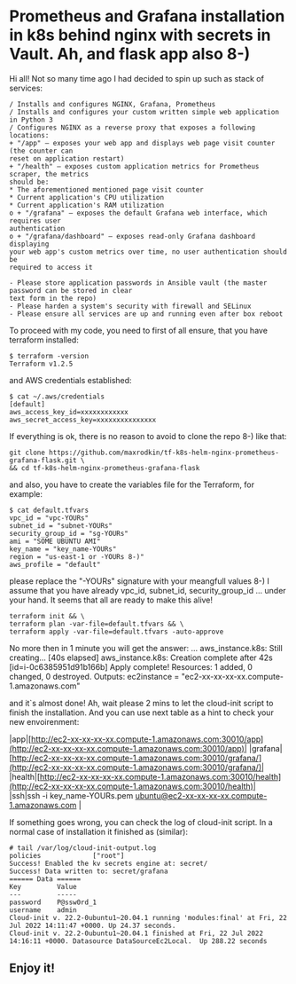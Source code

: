 # Prometheus and Grafana installation in k8s behind nginx with secrets in Vault. Ah, and flask app also 8-)

Hi all! 
Not so many time ago I had decided to spin up such as stack of services:

    / Installs and configures NGINX, Grafana, Prometheus
    / Installs and configures your custom written simple web application in Python 3
    / Configures NGINX as a reverse proxy that exposes a following locations:
    + "/app" – exposes your web app and displays web page visit counter (the counter can
    reset on application restart)
    + "/health" – exposes custom application metrics for Prometheus scraper, the metrics
    should be:
    * The aforementioned mentioned page visit counter
    * Current application's CPU utilization
    * Current application's RAM utilization
    o + "/grafana" – exposes the default Grafana web interface, which requires user
    authentication
    o + "/grafana/dashboard" – exposes read-only Grafana dashboard displaying
    your web app's custom metrics over time, no user authentication should be
    required to access it
    
    - Please store application passwords in Ansible vault (the master password can be stored in clear
    text form in the repo)
    - Please harden a system's security with firewall and SELinux
    - Please ensure all services are up and running even after box reboot

To proceed with my code,  you need to first of all ensure, that you have terraform installed:

    $ terraform -version
    Terraform v1.2.5
and AWS credentials established:

    $ cat ~/.aws/credentials 
    [default]
    aws_access_key_id=xxxxxxxxxxxx
    aws_secret_access_key=xxxxxxxxxxxxxxx

If everything is ok, there is no reason to avoid to 
clone the repo 8-) like that:

    git clone https://github.com/maxrodkin/tf-k8s-helm-nginx-prometheus-grafana-flask.git \
    && cd tf-k8s-helm-nginx-prometheus-grafana-flask

and also, you have to create the variables file for the Terraform, for example:

    $ cat default.tfvars 
    vpc_id = "vpc-YOURs"
    subnet_id = "subnet-YOURs"
    security_group_id = "sg-YOURs"
    ami = "SOME UBUNTU AMI"
    key_name = "key_name-YOURs"
    region = "us-east-1 or -YOURs 8-)"
    aws_profile = "default"

please replace the "-YOURs" signature with your meangfull values 8-)
I assume that you have already vpc_id, subnet_id, security_group_id ... under your hand.
It seems that all are ready to make this alive! 

    terraform init && \
    terraform plan -var-file=default.tfvars && \ 
    terraform apply -var-file=default.tfvars -auto-approve
No more then in 1 minute you will get the answer:
...
aws_instance.k8s: Still creating... [40s elapsed]
aws_instance.k8s: Creation complete after 42s [id=i-0c6385951d91b166b]
Apply complete! Resources: 1 added, 0 changed, 0 destroyed.
Outputs:
ec2instance = "ec2-xx-xx-xx-xx.compute-1.amazonaws.com"

and it`s almost done! Ah, wait please 2 mins to let the cloud-init script to finish the installation. And you can use next table as a hint to check your new envoirenment:

|app|[http://ec2-xx-xx-xx-xx.compute-1.amazonaws.com:30010/app](http://ec2-xx-xx-xx-xx.compute-1.amazonaws.com:30010/app)|
|grafana|[http://ec2-xx-xx-xx-xx.compute-1.amazonaws.com:30010/grafana/](http://ec2-xx-xx-xx-xx.compute-1.amazonaws.com:30010/grafana/)|
|health|[http://ec2-xx-xx-xx-xx.compute-1.amazonaws.com:30010/health](http://ec2-xx-xx-xx-xx.compute-1.amazonaws.com:30010/health)|
|ssh|ssh -i key_name-YOURs.pem ubuntu@ec2-xx-xx-xx-xx.compute-1.amazonaws.com |

If something goes wrong, you can check the log of cloud-init script. In a normal case of installation it finished as (similar):

    # tail /var/log/cloud-init-output.log
    policies             ["root"]
    Success! Enabled the kv secrets engine at: secret/
    Success! Data written to: secret/grafana
    ====== Data ======
    Key         Value
    ---         -----
    password    P@ssw0rd_1
    username    admin
    Cloud-init v. 22.2-0ubuntu1~20.04.1 running 'modules:final' at Fri, 22 Jul 2022 14:11:47 +0000. Up 24.37 seconds.
    Cloud-init v. 22.2-0ubuntu1~20.04.1 finished at Fri, 22 Jul 2022 14:16:11 +0000. Datasource DataSourceEc2Local.  Up 288.22 seconds

## Enjoy it!